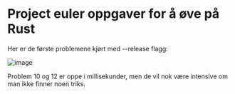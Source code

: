 
# Project euler oppgaver for å øve på Rust
Her er de første problemene kjørt med --release flagg:

![image](https://github.com/TorsteinM/project_euler_rust/assets/22565221/14fdad5a-50c4-4a22-896e-33f518cc1651)

Problem 10 og 12 er oppe i millisekunder, men de vil nok være intensive om man ikke finner noen triks.
